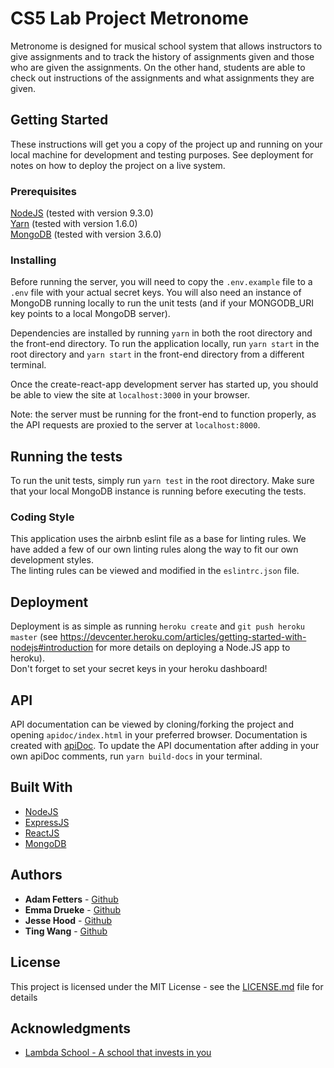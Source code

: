 # CS5 Lab Project Metronome

Metronome is designed for musical school system that allows instructors to give assignments and to track the history of assignments given and those who are given the assignments. On the other hand, students are able to check out instructions of the assignments and what assignments they are given.

## Getting Started

These instructions will get you a copy of the project up and running on your local machine for development and testing purposes. See deployment for notes on how to deploy the project on a live system.

### Prerequisites

[NodeJS](https://nodejs.org/en/) (tested with version 9.3.0)  
[Yarn](https://yarnpkg.com) (tested with version 1.6.0)  
[MongoDB](https://mongodb.com) (tested with version 3.6.0)

### Installing

Before running the server, you will need to copy the `.env.example` file to a `.env` file with your actual secret keys.
You will also need an instance of MongoDB running locally to run the unit tests (and if your MONGODB_URI key points to a local MongoDB server).  

Dependencies are installed by running `yarn` in both the root directory and the front-end directory.
To run the application locally, run `yarn start` in the root directory and `yarn start` in the front-end directory from a different terminal.

Once the create-react-app development server has started up, you should be able to view the site at `localhost:3000` in your browser.  

Note: the server must be running for the front-end to function properly, as the API requests are proxied to the server at `localhost:8000`.

## Running the tests

To run the unit tests, simply run `yarn test` in the root directory. 
Make sure that your local MongoDB instance is running before executing the tests.

### Coding Style

This application uses the airbnb eslint file as a base for linting rules. We have added a few of our own linting rules along the way to fit our own development styles.  
The linting rules can be viewed and modified in the `eslintrc.json` file. 

## Deployment

Deployment is as simple as running `heroku create` and `git push heroku master` (see https://devcenter.heroku.com/articles/getting-started-with-nodejs#introduction for more details on deploying a Node.JS app to heroku).  
Don't forget to set your secret keys in your heroku dashboard!

## API 

API documentation can be viewed by cloning/forking the project and opening `apidoc/index.html` in your preferred browser. Documentation is created with [apiDoc](http://apidocjs.com/). To update the API documentation after adding in your own apiDoc comments, run `yarn build-docs` in your terminal.
## Built With

* [NodeJS](https://nodejs.org/en/)
* [ExpressJS](https://expressjs.com/)
* [ReactJS](https://reactjs.org/)
* [MongoDB](https://www.mongodb.com/)

## Authors

* **Adam Fetters** - [Github](https://github.com/adamfetters)
* **Emma Drueke** - [Github](https://github.com/emmadrueke)
* **Jesse Hood** - [Github](https://github.com/jessehood)
* **Ting Wang** - [Github](https://github.com/nunulong)

## License

This project is licensed under the MIT License - see the [LICENSE.md](LICENSE.md) file for details

## Acknowledgments

* [Lambda School - A school that invests in you](https://lambdaschool.com/)

